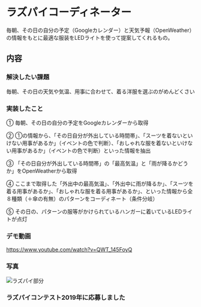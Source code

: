 # ラズパイコーディネーター  
毎朝、その日の自分の予定（Googleカレンダー）と天気予報（OpenWeather）の情報をもとに最適な服装をLEDライトを使って提案してくれるもの。

## 内容
### 解決したい課題
毎朝、その日の天気や気温、用事に合わせて、着る洋服を選ぶのがめんどくさい

### 実装したこと  
①	毎朝、その日の自分の予定をGoogleカレンダーから取得  

②	①の情報から、「その日自分が外出している時間帯」、「スーツを着ないといけない用事があるか」（イベントの色で判断）、「おしゃれな服を着ないといけない用事があるか」（イベントの色で判断）といった情報を抽出  

③	「その日自分が外出している時間帯」の「最高気温」と「雨が降るかどうか」をOpenWeatherから取得  

④	ここまで取得した「外出中の最高気温」、「外出中に雨が降るか」、「スーツを着る用事があるか」、「おしゃれな服を着る用事があるか」、といった情報から全８種類（＋傘の有無）のパターンをコーディネート（条件分岐）  

⑤	その日の、パターンの服等がかけられているハンガーに着いているLEDライトが点灯  
  
  
### デモ動画  
https://www.youtube.com/watch?v=QWT_145FoyQ
  
    
### 写真
![ラズパイ部分](https://github.com/seven0525/rasp_weather/tree/master/images/rasp_1.JPG)

### ラズパイコンテスト2019年に応募しました
